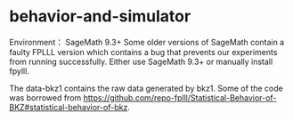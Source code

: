 # behavior-and-simulator

Environment：
SageMath 9.3+
Some older versions of SageMath contain a faulty FPLLL version which contains a bug that prevents our experiments from running successfully. Either use SageMath 9.3+ or manually install fpylll.


The data-bkz1 contains the raw data generated by bkz1.
Some of the code was borrowed from https://github.com/repo-fplll/Statistical-Behavior-of-BKZ#statistical-behavior-of-bkz.
